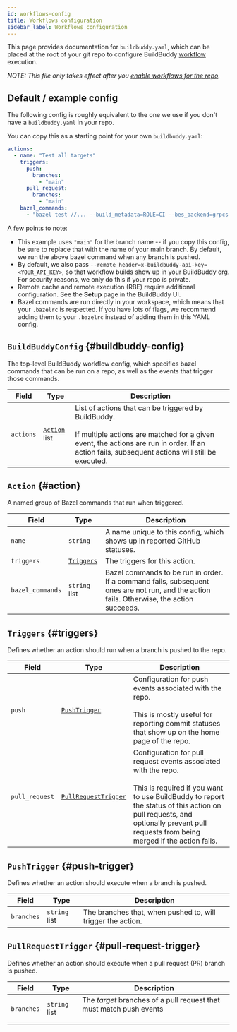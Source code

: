 ```yaml
---
id: workflows-config
title: Workflows configuration
sidebar_label: Workflows configuration
---
```


<!--

GENERATED FILE; DO NOT EDIT.

Edit workflows-config-header.md to edit the header contents
or update workflow/config/generate_docs.py to change how the
schema documentation is displayed.

Re-generate by running:

python3 workflow/config/generate_docs.py

-->

This page provides documentation for `buildbuddy.yaml`, which can be placed
at the root of your git repo to configure BuildBuddy [workflow](workflows) execution.

_NOTE: This file only takes effect after you
[enable workflows for the repo](workflows#enable-workflows-for-a-repo)._

## Default / example config

The following config is roughly equivalent to the one we use if you don't
have a `buildbuddy.yaml` in your repo.

You can copy this as a starting point for your own `buildbuddy.yaml`:

```yaml
actions:
  - name: "Test all targets"
    triggers:
      push:
        branches:
          - "main"
      pull_request:
        branches:
          - "main"
    bazel_commands:
      - "bazel test //... --build_metadata=ROLE=CI --bes_backend=grpcs://cloud.buildbuddy.io --bes_results_url=https://app.buildbuddy.io/invocation/"
```

A few points to note:

- This example uses `"main"` for the branch name -- if you copy this config,
  be sure to replace that with the name of your main branch. By default, we
  run the above bazel command when any branch is pushed.
- By default, we also pass `--remote_header=x-buildbuddy-api-key=<YOUR_API_KEY>`,
  so that workflow builds show up in your BuildBuddy org. For security reasons,
  we only do this if your repo is private.
- Remote cache and remote execution (RBE) require additional configuration.
  See the **Setup** page in the BuildBuddy UI.
- Bazel commands are run directly in your workspace, which means that your
  `.bazelrc` is respected. If you have lots of flags, we recommend adding
  them to your `.bazelrc` instead of adding them in this YAML config.

## `BuildBuddyConfig` {#buildbuddy-config}

The top-level BuildBuddy workflow config, which specifies bazel commands
that can be run on a repo, as well as the events that trigger those commands.


| Field | Type | Description |
| ------|------|-------------|
| `actions` | [`Action`](#action) list | List of actions that can be triggered by BuildBuddy.<br /><br />If multiple actions are matched for a given event, the actions are run in order. If an action fails, subsequent actions will still be executed.  |

## `Action` {#action}

A named group of Bazel commands that run when triggered.


| Field | Type | Description |
| ------|------|-------------|
| `name` | `string` | A name unique to this config, which shows up in reported GitHub statuses.  |
| `triggers` | [`Triggers`](#triggers) | The triggers for this action.  |
| `bazel_commands` | `string` list | Bazel commands to be run in order. If a command fails, subsequent ones are not run, and the action fails. Otherwise, the action succeeds.  |

## `Triggers` {#triggers}

Defines whether an action should run when a branch is pushed to the repo.


| Field | Type | Description |
| ------|------|-------------|
| `push` | [`PushTrigger`](#push-trigger) | Configuration for push events associated with the repo.<br /><br />This is mostly useful for reporting commit statuses that show up on the home page of the repo.  |
| `pull_request` | [`PullRequestTrigger`](#pull-request-trigger) | Configuration for pull request events associated with the repo.<br /><br />This is required if you want to use BuildBuddy to report the status of this action on pull requests, and optionally prevent pull requests from being merged if the action fails.  |

## `PushTrigger` {#push-trigger}

Defines whether an action should execute when a branch is pushed.


| Field | Type | Description |
| ------|------|-------------|
| `branches` | `string` list | The branches that, when pushed to, will trigger the action.  |

## `PullRequestTrigger` {#pull-request-trigger}

Defines whether an action should execute when a pull request (PR) branch is
pushed.


| Field | Type | Description |
| ------|------|-------------|
| `branches` | `string` list | The _target_ branches of a pull request that must match push events<br /><br /> |

